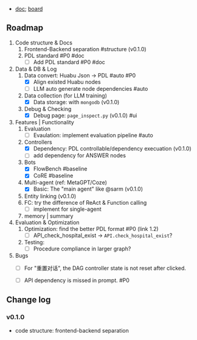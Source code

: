 
- [doc](https://doc.weixin.qq.com/doc/w3_AcMATAZtAPIHNlsq0hVSqOMrN7MdG?scode=AJEAIQdfAAo0K7FgjoAcMATAZtAPI); [board](https://doc.weixin.qq.com/sheet/e3_AcMATAZtAPIaxl2WshdR0KQkIBZdF?scode=AJEAIQdfAAoVOwbP71AcMATAZtAPI&tab=vr5cxl)

## Roadmap

1. Code structure & Docs
    1. Frontend-Backend separation #structure (v0.1.0)
    2. PDL standard #P0 #doc
        - [ ] Add PDL standard #P0 #doc
2. Data & DB & Log
    1. Data convert: Huabu Json -> PDL #auto #P0
        - [x] Align existed Huabu nodes
        - [ ] LLM auto generate node dependencies #auto
    2. Data collection (for LLM training)
        - [x] Data storage: with `mongodb` (v0.1.0)
    3. Debug & Checking
        - [x] Debug page: `page_inspect.py` (v0.1.0) #ui
3. Features | Functionality
    1. Evaluation
        - [ ] Evaulation: implement evaluation pipeline #auto
    2. Controllers
        - [x] Dependency: PDL controllable/dependency execuation (v0.1.0)
        - [ ] add dependency for ANSWER nodes
    3. Bots
        - [x] FlowBench #baseline
        - [x] CoRE #baseline
    4. Multi-agent (ref: MetaGPT/Coze)
        - [x] Basic: The "main agent" like @sarm (v0.1.0)
    5. Entity linking (v0.1.0)
    6. FC: try the difference of ReAct & Function calling
        - [ ] implement for single-agent
    7. memory | summary
4. Evaluation & Optimization
    1. Optimization: find the better PDL format #P0 (link 1.2)
        - [ ] API_check_hospital_exist -> `API.check_hospital_exist`?
    2. Testing:
        - [ ] Procedure compliance in larger graph?
5. Bugs
    - [ ] For "重置对话", the DAG controller state is not reset after clicked.
    - [ ] API dependency is missed in prompt. #P0


## Change log
### v0.1.0
- code structure: frontend-backend separation
